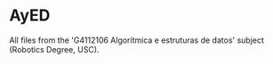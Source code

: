 # AyED
All files from the 'G4112106 Algorítmica e estruturas de datos' subject (Robotics Degree, USC).
